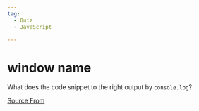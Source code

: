 ```yaml
---
tag:
  - Quiz
  - JavaScript

---
```

  
# window name

What does the code snippet to the right output by `console.log`?


[Source From](https://bigfrontend.dev/quiz/window-name)

  
